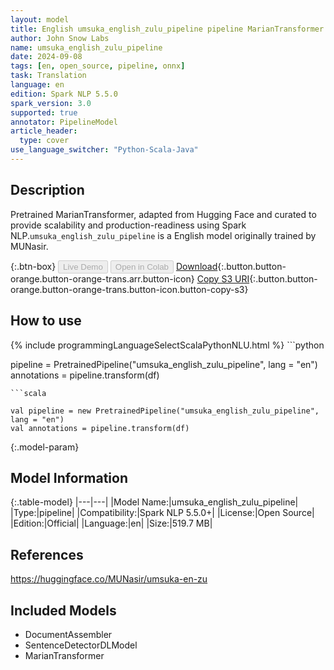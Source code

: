 ```yaml
---
layout: model
title: English umsuka_english_zulu_pipeline pipeline MarianTransformer from MUNasir
author: John Snow Labs
name: umsuka_english_zulu_pipeline
date: 2024-09-08
tags: [en, open_source, pipeline, onnx]
task: Translation
language: en
edition: Spark NLP 5.5.0
spark_version: 3.0
supported: true
annotator: PipelineModel
article_header:
  type: cover
use_language_switcher: "Python-Scala-Java"
---
```


## Description

Pretrained MarianTransformer, adapted from Hugging Face and curated to provide scalability and production-readiness using Spark NLP.`umsuka_english_zulu_pipeline` is a English model originally trained by MUNasir.

{:.btn-box}
<button class="button button-orange" disabled>Live Demo</button>
<button class="button button-orange" disabled>Open in Colab</button>
[Download](https://s3.amazonaws.com/auxdata.johnsnowlabs.com/public/models/umsuka_english_zulu_pipeline_en_5.5.0_3.0_1725765908868.zip){:.button.button-orange.button-orange-trans.arr.button-icon}
[Copy S3 URI](s3://auxdata.johnsnowlabs.com/public/models/umsuka_english_zulu_pipeline_en_5.5.0_3.0_1725765908868.zip){:.button.button-orange.button-orange-trans.button-icon.button-copy-s3}

## How to use



<div class="tabs-box" markdown="1">
{% include programmingLanguageSelectScalaPythonNLU.html %}
```python

pipeline = PretrainedPipeline("umsuka_english_zulu_pipeline", lang = "en")
annotations =  pipeline.transform(df)   

```
```scala

val pipeline = new PretrainedPipeline("umsuka_english_zulu_pipeline", lang = "en")
val annotations = pipeline.transform(df)

```
</div>

{:.model-param}
## Model Information

{:.table-model}
|---|---|
|Model Name:|umsuka_english_zulu_pipeline|
|Type:|pipeline|
|Compatibility:|Spark NLP 5.5.0+|
|License:|Open Source|
|Edition:|Official|
|Language:|en|
|Size:|519.7 MB|

## References

https://huggingface.co/MUNasir/umsuka-en-zu

## Included Models

- DocumentAssembler
- SentenceDetectorDLModel
- MarianTransformer